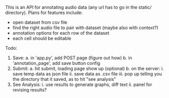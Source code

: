 This is an API for annotating audio data (any url has to go in the static/ directory).
Plans for features include:
- open dataset from csv file
- find the right audio file to pair with dataset (maybe also with context?)
- annotation options for each row of the dataset
- each cell should be editable

Todo:
1. Save:
    a. in 'app.py', add POST page (figure out how)
    b. in 'annotation_page', add save button config
2. Submit:
    a. hit submit, loading page show up (optional)
    b. on the server:
        i. save temp data as json file
        ii. save data as .csv file
        iii. pop up telling you the directory that it saved, as to hit "see analysis"
3. See Analysis:
        i. use results to generate graphs, diff text
        ii. panel for revising results?